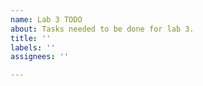 ```yaml
---
name: Lab 3 TODO
about: Tasks needed to be done for lab 3.
title: ''
labels: ''
assignees: ''

---
```



